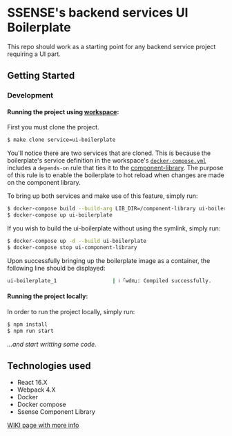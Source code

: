 # SSENSE's backend services UI Boilerplate

This repo should work as a starting point for any backend service project requiring a UI part.

## Getting Started

### Development

#### Running the project using [workspace](https://github.com/Groupe-Atallah/workspace):

First you must clone the project.
``` bash
$ make clone service=ui-boilerplate
```

You'll notice there are two services that are cloned. This is because the boilerplate's service definition in the workspace's [`docker-compose.yml`](https://github.com/Groupe-Atallah/workspace/blob/28d4921eed91043379a27ab86f1ad9a4ba32d21c/docker-compose.yml#L866) includes a `depends-on` rule that ties it to the [component-library](https://github.com/Groupe-Atallah/ui-component-library). The purpose of this rule is to enable the boilerplate to hot reload when changes are made on the component library.

To bring up both services and make use of this feature, simply run:
```bash
$ docker-compose build --build-arg LIB_DIR=/component-library ui-boilerplate
$ docker-compose up ui-boilerplate
```

If you wish to build the ui-boilerplate without using the symlink, simply run:
```bash
$ docker-compose up -d --build ui-boilerplate
$ docker-compose stop ui-component-library
```

Upon successfully bringing up the boilerplate image as a container, the following line should be displayed:
```bash
ui-boilerplate_1                  | ℹ ｢wdm｣: Compiled successfully.
```
#### Running the project locally:
In order to run the project locally, simply run:
```bash
$ npm install
$ npm run start
```
_...and start writting some code._

## Technologies used

* React 16.X
* Webpack 4.X
* Docker
* Docker compose
* Ssense Component Library 

[WIKI page with more info](https://github.com/Groupe-Atallah/ui-boilerplate/wiki)


